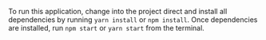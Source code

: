 To run this application, change into the project direct and install all dependencies by running `yarn install` or `npm install`. Once dependencies are installed, run `npm start` or `yarn start` from the terminal.